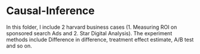 # Causal-Inference

In this folder, I include 2 harvard business cases (1. Measuring ROI on sponsored search Ads and 2. Star Digital Analysis).
The experiment methods include Difference in difference, treatment effect estimate, A/B test and so on.
